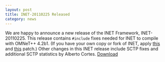 ```yaml
---
layout: post
title: INET-20110225 Released
category: news
---
```


We are happy to announce a new release of the INET Framework,
INET-20110225. This release contains `#include` fixes needed for INET to
compile with OMNeT++ 4.2b1. (If you have your own copy or fork of INET, apply
[this](https://github.com/inet-framework/inet/commit/869de7139b3bc5cd43443a3fe978c5fec42fe331) and
[this](https://github.com/inet-framework/inet/commit/c86b8e5bd6e38eabcb677117e27afb7295db422f) patch.)
Other changes in this INET release include SCTP fixes and additional SCTP statistics by Alberto Cortes.
[Download](https://github.com/inet-framework/inet/releases/download/master_20110225/inet-20110225-src.tgz)

